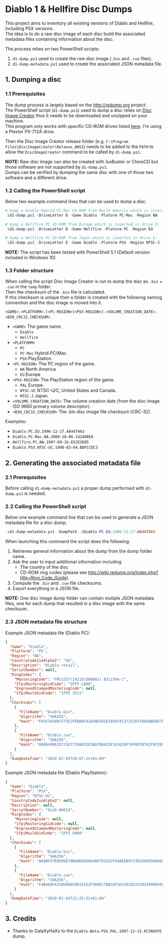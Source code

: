 # Diablo 1 &amp; Hellfire Disc Dumps

This project aims to inventory all existing versions of Diablo and Hellfire, including PSX versions.  
The idea is to do a raw disc image of each disc build the associated metadata files containing information about the disc.

The process relies on two PowerShell scripts:
1. `d1-dump.ps1` used to create the raw disc image (`.bin` and `.cue` files).
2. `d1-dump-metadata.ps1` used to create the associated JSON metadata file.

## 1. Dumping a disc
### 1.1 Prerequisites

The dump process is largely based on the http://redump.org project.  
The PowerShell script (`d1-dump.ps1`) used to dump a disc relies on [Disc Image Creator](https://github.com/saramibreak/DiscImageCreator) thus it needs to be downloaded and unzipped on your machine.  
This program only works with specific CD-ROM drives listed [here](http://wiki.redump.org/index.php?title=DiscImageCreator:_Optical_Disc_Drive_Compatibility). I'm using a Plextor PX-712A drive.

Then the Disc Image Creator release folder (e.g. `C:\Program Files\DiscImageCreator\Release_ANSI`) needs to be added to the `PATH` to allow the `DiscImageCreator` command to be called by `d1-dump.ps1`.

__NOTE:__ Raw disc image can also be created with IsoBuster or CloneCD but those software are not supported by `d1-dump.ps1`.  
Dumps can be verified by dumping the same disc with one of those two software and a different drive. 

### 1.2 Calling the PowerShell script

Below two example command lines that can be used to dump a disc.

```powershell
# Dump a Diablo hybrid PC-Mac CD-ROM from North America which is inserted in drive D:
.\d1-dump.ps1 -DriveLetter D -Game Diablo -Platorm PC-Mac -Region NA

# Dump a Hellfire PC CD-ROM from Europe which is inserted in drive D:
.\d1-dump.ps1 -DriveLetter D -Game Hellfire -Platorm PC -Region EU

# Dump a Hellfire PC CD-ROM from Japan which is inserted in drive E:
.\d1-dump.ps1 -DriveLetter E -Game Diablo -Platorm PSX -Region NTSC-J
```

__NOTE:__ The script has been tested with PowerShell 5.1 (Default version included in Windows 10).

### 1.3 Folder structure

When calling the script Disc Image Creator is run to dump the disc as `.bin` + `.cue` in the `temp` folder.  
Then the checksum of the `.bin` file is calculated.  
If this checksum is unique then a folder is created with the following naming convention and the disc image is moved into it.

`<GAME>.<PLATFORM>.[<PC-REGION>|<PSX-REGION>].<VOLUME_CREATION_DATE>.<BIN_CRC32_CHECKSUM>`.

- `<GAME>` The game name.
    - `Diablo`
    - `Hellfire`
- `<PLATFORM>`
    - `PC`
    - `PC-Mac` Hybrid PC/Mac.
    - `PSX` PlayStation.
- `<PC-REGION>` The PC region of the game.
    - `NA` North America
    - `EU` Europe
- `<PSX-REGION>` The PlayStation region of the game.
    - `PAL` Europe. 
    - `NTSC-UC` NTSC-U/C, United States and Canada.
    - `NTSC-J` Japan.
- `<VOLUME_CREATION_DATE>` The volume creation date (from the disc image ISO 9660 primary volume descriptor).
- `<BIN_CRC32_CHECKSUM>` The .bin disc image file checksum (CRC-32).

Examples:

- `Diablo.PC.EU.1996-12-27.A84479A3`
- `Diablo.PC-Mac.NA.2000-10-06.142408EA`
- `Hellfire.PC.NA.1997-09-16.E52E3E85`
- `Diablo.PSX.NTSC-UC.1998-03-04.BDFCCDC3`

## 2. Generating the associated metadata file
### 2.1 Prerequisites

Before calling `d1-dump-metadata.ps1` a proper dump performed with `d1-dump.ps1` is needed.

### 2.2 Calling the PowerShell script

Below one example command line that can be used to generate a JSON metadata file for a disc dump.

```powershell
.\d1-dump-metadata.ps1 -DumpPath .\Diablo.PC.EU.1996-12-27.A84479A3
```

When launching this command the script does the following:
1. Retrieves general information about the dump from the dump folder name.
2. Ask the user to input additional information including
    - The country of the disc
    - CD-ROM ring codes (please see http://wiki.redump.org/index.php?title=Ring_Code_Guide).
3. Compute the `.bin` and `.cue` file checksums.
4. Export everything in a JSON file.

__NOTE:__ One disc image dump folder can contain mutiple JSON metadata files, one for each dump that resulted in a disc image with the same checksum.

### 2.3 JSON metadata file structure

Example JSON metadata file (Diablo PC):
```json
{
  "Game": "Diablo",
  "Platform": "PC",
  "Region": "NA",
  "CountryCodeIsoAlpha2": "US",
  "Description": "Diablo retail",
  "SerialNumber": null,
  "RingCodes": {
    "MasteringCode": "FM11537(14210/DA0001) B312394-2",
    "IfpiMasteringSidCode": "IFPI L806",
    "EngravedStampedMasteringCode": null,
    "IfpiMouldSidCode": "IFPI 3V11"
  },
  "Checksums": [
    {
      "FileName": "Diablo.bin",
      "Algorithm": "SHA256",
      "Hash": "F0357A308C575E2FEBB9FA1D48E501E3945F81372538758A6ABE0D7F95198324"
    },
    {
      "FileName": "Diablo.cue",
      "Algorithm": "SHA256",
      "Hash": "6B80499E2D721D77298833E1B87B8431E16562DF7AFB07B762F8F28525EA1D4A"
    }
  ],
  "DumpDateTime": "2020-02-03T20:07:22+01:00"
}
```

Example JSON metadata file (Diablo PlayStation):
```json
{
  "Game": "Diablo",
  "Platform": "PSX",
  "Region": "NTSC-UC",
  "CountryCodeIsoAlpha2": null,
  "Description": null,
  "SerialNumber": "SLUS-00619",
  "RingCodes": {
    "MasteringCode": null,
    "IfpiMasteringSidCode": null,
    "EngravedStampedMasteringCode": null,
    "IfpiMouldSidCode": "IFPI 5008"
  },
  "Checksums": [
    {
      "FileName": "Diablo.bin",
      "Algorithm": "SHA256",
      "Hash": "A68BF47E0D0E070B69E6E8864807D2CD2F94AEEB5F23D2508594ADEA4E4EE53F"
    },
    {
      "FileName": "Diablo.cue",
      "Algorithm": "SHA256",
      "Hash": "F4B4A9FA31BD98659D161E2F980EC7BB16F5E4262D225CB249909568769C990F"
    }
  ],
  "DumpDateTime": "2020-01-02T23:25:51+01:00"
}
```

## 3. Credits

- Thanks to GalaXyHaXz to the `Diablo-Beta.PSX.PAL.1997-12-15.0C3605FE` dump.

